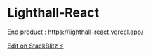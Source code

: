 # Lighthall-React

End product : https://lighthall-react.vercel.app/


[Edit on StackBlitz ⚡️](https://stackblitz.com/edit/vitejs-vite-n7rdc5)
